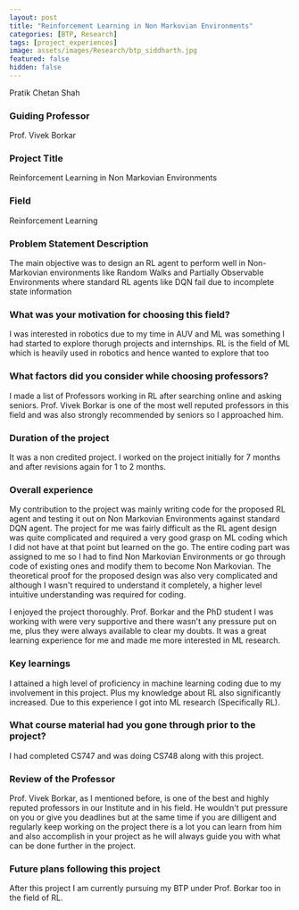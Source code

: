 ```yaml
---
layout: post
title: "Reinforcement Learning in Non Markovian Environments"
categories: [BTP, Research]
tags: [project_experiences]
image: assets/images/Research/btp_siddharth.jpg
featured: false
hidden: false
---
```


Pratik Chetan Shah

### Guiding Professor
Prof. Vivek Borkar

### Project Title
Reinforcement Learning in Non Markovian Environments

### Field
Reinforcement Learning

### Problem Statement Description
The main objective was to design an RL agent to perform well in Non-Markovian environments like Random Walks and  Partially Observable Environments where standard RL agents like DQN fail due to incomplete state information

### What was your motivation for choosing this field?
I was interested in robotics due to my time in AUV and ML was something I had started to explore thorugh projects and internships. RL is the field of ML which is heavily used in robotics and hence wanted to explore that too

### What factors did you consider while choosing professors?
I made a list of Professors working in RL after searching online and asking seniors. Prof. Vivek Borkar is one of the most well reputed professors in this field and was also strongly recommended by seniors so I approached him.

### Duration of the project
It was a non credited project. I worked on the project initially for 7 months and after revisions again for 1 to 2 months.

### Overall experience
My contribution to the project was mainly writing code for the proposed RL agent and testing it out on Non Markovian Environments against standard DQN agent. The project for me was fairly difficult as the RL agent design was quite complicated and required a very good grasp on ML coding which I did not have at that point but learned on the go. The entire coding part was assigned to me so I had to find Non Markovian Environments or go through code of existing ones and modify them to become Non Markovian. The theoretical proof for the proposed design was also very complicated and although I wasn't required to understand it completely, a higher level intuitive understanding was required for coding. 

I enjoyed the project thoroughly. Prof. Borkar and the PhD student I was working with were very supportive and there wasn't any pressure put on me, plus they were always available to clear my doubts. It was a great learning experience for me and made me more interested in ML research.

### Key learnings
I attained a high level of proficiency in machine learning coding due to my involvement in this project. Plus my knowledge about RL also significantly increased. Due to this experience I got into ML research (Specifically RL).

### What course material had you gone through prior to the project?
I had completed CS747 and was doing CS748 along with this project.

### Review of the Professor
Prof. Vivek Borkar, as I mentioned before, is one of the best and highly reputed professors in our Institute and in his field. He wouldn't put pressure on you or give you deadlines but at the same time if you are dilligent and regularly keep working on the project there is a lot you can learn from him and also accomplish in your project as he will always guide you with what can be done further in the project. 

### Future plans following this project
After this project I am currently pursuing my BTP under Prof. Borkar too in the field of RL.

